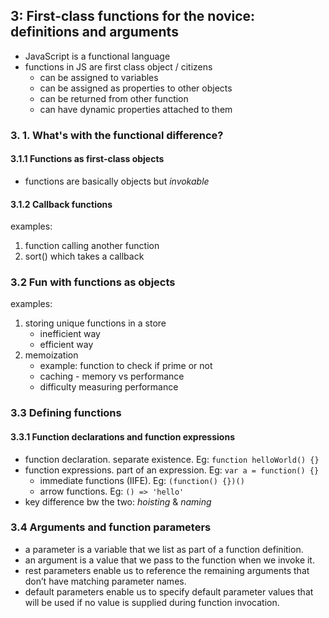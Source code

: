 ## 3: First-class functions for the novice: definitions and arguments

- JavaScript is a functional language
- functions in JS are first class object / citizens
	- can be assigned to variables
	- can be assigned as properties to other objects
	- can be returned from other function
	- can have dynamic properties attached to them

### 3. 1. What's with the functional difference?

#### 3.1.1 Functions as first-class objects

- functions are basically objects but _invokable_

#### 3.1.2 Callback functions

examples:

1. function calling another function
2. sort() which takes a callback

### 3.2 Fun with functions as objects

examples:

1. storing unique functions in a store
   - inefficient way
   - efficient way
2. memoization
   - example: function to check if prime or not
   - caching - memory vs performance
   - difficulty measuring performance

### 3.3 Defining functions

#### 3.3.1 Function declarations and function expressions

- function declaration. separate existence. Eg: `function helloWorld() {}`
- function expressions. part of an expression. Eg: `var a = function() {}`
  - immediate functions (IIFE). Eg: `(function() {})()`
  - arrow functions. Eg: `() => 'hello'`
- key difference bw the two: _hoisting_ & _naming_

### 3.4 Arguments and function parameters

- a parameter is a variable that we list as part of a function definition.
- an argument is a value that we pass to the function when we invoke it.
- rest parameters enable us to reference the remaining arguments that don’t have matching parameter names.
- default parameters enable us to specify default parameter values that will be used if no value is supplied during function invocation.